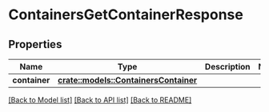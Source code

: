 # ContainersGetContainerResponse

## Properties

Name | Type | Description | Notes
------------ | ------------- | ------------- | -------------
**container** | [**crate::models::ContainersContainer**](ContainersContainer.md) |  | 

[[Back to Model list]](../README.md#documentation-for-models) [[Back to API list]](../README.md#documentation-for-api-endpoints) [[Back to README]](../README.md)


